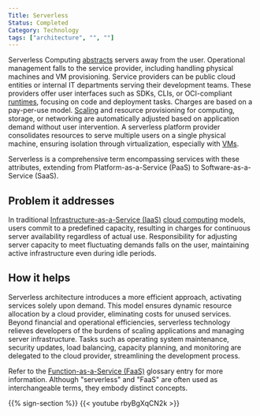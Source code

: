 ```yaml
---
Title: Serverless
Status: Completed
Category: Technology
tags: ["architecture", "", ""]
---
```



Serverless Computing [abstracts](/abstraction/) servers away from the user.
Operational management falls to the service provider, including handling physical machines and VM provisioning.
Service providers can be public cloud entities or internal IT departments serving their development teams.
These providers offer user interfaces such as SDKs, CLIs, or OCI-compliant [runtimes](/runtime/), focusing on code and deployment tasks.
Charges are based on a pay-per-use model.
[Scaling](/scalability/) and resource provisioning for computing, storage, or networking are automatically adjusted based on application demand without user intervention.
A serverless platform provider consolidates resources to serve multiple users on a single physical machine, ensuring isolation through virtualization, especially with [VMs](/virtual-machine/).

Serverless is a comprehensive term encompassing services with these attributes, extending from Platform-as-a-Service (PaaS) to Software-as-a-Service (SaaS).

## Problem it addresses

In traditional [Infrastructure-as-a-Service (IaaS)](/infrastructure-as-a-service/) [cloud computing](/cloud-computing/) models, users commit to a predefined capacity, resulting in charges for continuous server availability regardless of actual use.
Responsibility for adjusting server capacity to meet fluctuating demands falls on the user, maintaining active infrastructure even during idle periods.

## How it helps

Serverless architecture introduces a more efficient approach, activating services solely upon demand.
This model ensures dynamic resource allocation by a cloud provider, eliminating costs for unused services.
Beyond financial and operational efficiencies, serverless technology relieves developers of the burdens of scaling applications and managing server infrastructure.
Tasks such as operating system maintenance, security updates, load balancing, capacity planning, and monitoring are delegated to the cloud provider, streamlining the development process.

Refer to the [Function-as-a-Service (FaaS)](/function-as-a-service/) glossary entry for more information.
Although "serverless" and "FaaS" are often used as interchangeable terms, they embody distinct concepts.


{{% sign-section %}}
{{< youtube rbyBgXqCN2k >}}
